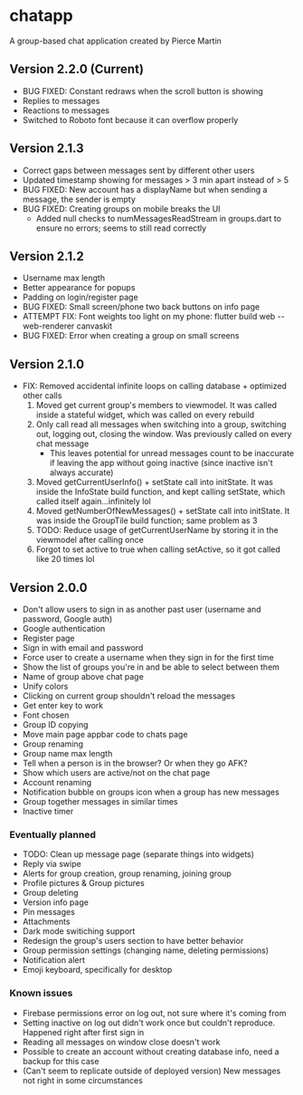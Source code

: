 # chatapp

A group-based chat application created by Pierce Martin

## Version 2.2.0 (Current)

* BUG FIXED: Constant redraws when the scroll button is showing
* Replies to messages
* Reactions to messages
* Switched to Roboto font because it can overflow properly

## Version 2.1.3

* Correct gaps between messages sent by different other users
* Updated timestamp showing for messages > 3 min apart instead of > 5
* BUG FIXED: New account has a displayName but when sending a message, the sender is empty
* BUG FIXED: Creating groups on mobile breaks the UI
  * Added null checks to numMessagesReadStream in groups.dart to ensure no errors; seems to still read correctly

## Version 2.1.2

* Username max length
* Better appearance for popups
* Padding on login/register page
* BUG FIXED: Small screen/phone two back buttons on info page
* ATTEMPT FIX: Font weights too light on my phone: flutter build web --web-renderer canvaskit
* BUG FIXED: Error when creating a group on small screens

## Version 2.1.0

* FIX: Removed accidental infinite loops on calling database + optimized other calls
    1. Moved get current group's members to viewmodel. It was called inside a stateful widget, which was called on every rebuild
    2. Only call read all messages when switching into a group, switching out, logging out, closing the window. Was previously called on every chat message
        * This leaves potential for unread messages count to be inaccurate if leaving the app without going inactive (since inactive isn't always accurate)
    3. Moved getCurrentUserInfo() + setState call into initState. It was inside the InfoState build function, and kept calling setState, which called itself again...infinitely lol
    4. Moved getNumberOfNewMessages() + setState call into initState. It was inside the GroupTile build function; same problem as 3
    5. TODO: Reduce usage of getCurrentUserName by storing it in the viewmodel after calling once
    6. Forgot to set active to true when calling setActive, so it got called like 20 times lol

## Version 2.0.0

* Don't allow users to sign in as another past user (username and password, Google auth)
* Google authentication
* Register page
* Sign in with email and password
* Force user to create a username when they sign in for the first time
* Show the list of groups you're in and be able to select between them
* Name of group above chat page
* Unify colors
* Clicking on current group shouldn't reload the messages
* Get enter key to work
* Font chosen
* Group ID copying
* Move main page appbar code to chats page
* Group renaming
* Group name max length
* Tell when a person is in the browser? Or when they go AFK?
* Show which users are active/not on the chat page
* Account renaming
* Notification bubble on groups icon when a group has new messages
* Group together messages in similar times
* Inactive timer

### Eventually planned

* TODO: Clean up message page (separate things into widgets)
* Reply via swipe
* Alerts for group creation, group renaming, joining group
* Profile pictures & Group pictures
* Group deleting
* Version info page
* Pin messages
* Attachments
* Dark mode switiching support
* Redesign the group's users section to have better behavior
* Group permission settings (changing name, deleting permissions)
* Notification alert
* Emoji keyboard, specifically for desktop

### Known issues

* Firebase permissions error on log out, not sure where it's coming from
* Setting inactive on log out didn't work once but couldn't reproduce. Happened right after first sign in
* Reading all messages on window close doesn't work
* Possible to create an account without creating database info, need a backup for this case
* (Can't seem to replicate outside of deployed version) New messages not right in some circumstances
  